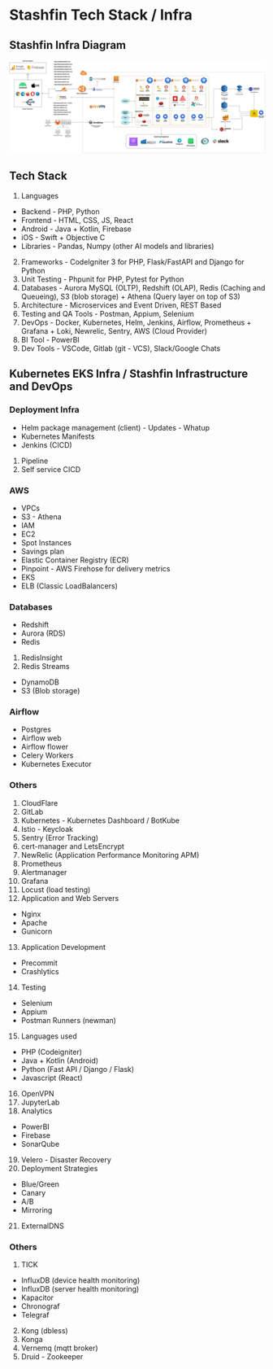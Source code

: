 # Stashfin Tech Stack / Infra

## Stashfin Infra Diagram

![image](../../media/stashfin-infra.drawio.jpg)

## Tech Stack

1. Languages
 - Backend - PHP, Python
 - Frontend - HTML, CSS, JS, React
 - Android - Java + Kotlin, Firebase
 - iOS - Swift + Objective C
 - Libraries - Pandas, Numpy (other AI models and libraries)
2. Frameworks - CodeIgniter 3 for PHP, Flask/FastAPI and Django for Python
3. Unit Testing - Phpunit for PHP, Pytest for Python
4. Databases - Aurora MySQL (OLTP), Redshift (OLAP), Redis (Caching and Queueing), S3 (blob storage) + Athena (Query layer on top of S3)
5. Architecture - Microservices and Event Driven, REST Based
6. Testing and QA Tools - Postman, Appium, Selenium
7. DevOps - Docker, Kubernetes, Helm, Jenkins, Airflow, Prometheus + Grafana + Loki, Newrelic, Sentry, AWS (Cloud Provider)
8. BI Tool - PowerBI
9. Dev Tools - VSCode, Gitlab (git - VCS), Slack/Google Chats

## Kubernetes EKS Infra / Stashfin Infrastructure and DevOps

### Deployment Infra

- Helm package management (client) - Updates - Whatup
- Kubernetes Manifests
- Jenkins (CICD)
 1. Pipeline
 2. Self service CICD

### AWS

- VPCs
- S3 - Athena
- IAM
- EC2
- Spot Instances
- Savings plan
- Elastic Container Registry (ECR)
- Pinpoint - AWS Firehose for delivery metrics
- EKS
- ELB (Classic LoadBalancers)

### Databases

- Redshift
- Aurora (RDS)
- Redis
 1. RedisInsight
 2. Redis Streams
- DynamoDB
- S3 (Blob storage)

### Airflow

- Postgres
- Airflow web
- Airflow flower
- Celery Workers
- Kubernetes Executor

### Others

1. CloudFlare
2. GitLab
3. Kubernetes - Kubernetes Dashboard / BotKube
4. Istio - Keycloak
5. Sentry (Error Tracking)
6. cert-manager and LetsEncrypt
7. NewRelic (Application Performance Monitoring APM)
8. Prometheus
9. Alertmanager
10. Grafana
11. Locust (load testing)
12. Application and Web Servers
 - Nginx
 - Apache
 - Gunicorn
13. Application Development
 - Precommit
 - Crashlytics
14. Testing
 - Selenium
 - Appium
 - Postman Runners (newman)
15. Languages used
 - PHP (Codeigniter)
 - Java + Kotlin (Android)
 - Python (Fast API / Django / Flask)
 - Javascript (React)
16. OpenVPN
17. JupyterLab
18. Analytics
 - PowerBI
 - Firebase
 - SonarQube
19. Velero - Disaster Recovery
20. Deployment Strategies
 - Blue/Green
 - Canary
 - A/B
 - Mirroring
21. ExternalDNS

### Others

1. TICK
 - InfluxDB (device health monitoring)
 - InfluxDB (server health monitoring)
 - Kapacitor
 - Chronograf
 - Telegraf
2. Kong (dbless)
3. Konga
4. Vernemq (mqtt broker)
5. Druid - Zookeeper
